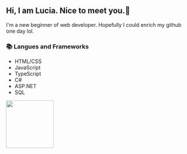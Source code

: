 

<!--
**lurulu156/lurulu156** is a ✨ _special_ ✨ repository because its `README.md` (this file) appears on your GitHub profile.

Here are some ideas to get you started:

- 🔭 I’m currently working on ...
- 🌱 I’m currently learning ...
- 👯 I’m looking to collaborate on ...
- 🤔 I’m looking for help with ...
- 💬 Ask me about ...
- 📫 How to reach me: ...
- 😄 Pronouns: ...
- ⚡ Fun fact: ...
-->

## Hi, I am Lucia. Nice to meet you.👋
I'm a new beginner of web developer. Hopefully I could enrich my github one day lol.

### 📚 Langues and Frameworks
- HTML/CSS
- JavaScript
- TypeScript
- C#
- ASP.NET
- SQL

<p>
<!--   <img height="130px" src="https://github-readme-stats.vercel.app/api?username=lurulu156&show_icons=true&theme=nightowl&hide=contribs,prs" /> -->
  <img height="130px" src="https://github-readme-stats.vercel.app/api/top-langs/?username=lurulu156&layout=compact&theme=nightowl" />
</p>

